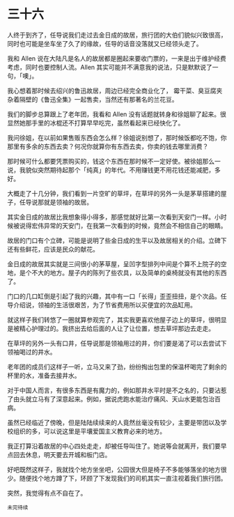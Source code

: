 # 三十六

人终于到齐了，任导说我们走过去金日成的故居，旅行团的大伯们貌似兴致很高，同时也可能是坐车坐了久了的缘故，任导的话音没落就又已经领头走了。

我和 Allen 说在大陆凡是名人的故居都是圈起来要收门票的，一来是出于维护经费考虑，同时也要控制人流。Allen 其实可能并不满意我的说法，只是默默说了一句，「噢」。

我心想着那时候去绍兴的鲁迅故居，周边已经完全商业化了， 霉干菜、臭豆腐夹杂着隔壁的《鲁迅全集》一起售卖，当然还有那著名的兰花豆。

我们的脚步总算跟上了老年团，我看和 Allen 没有话题就转身和徐姐聊了起来。很显然她那手里的冰棍还不打算早早吃完，虽然看起来已经快化了。

我问徐姐，在以前如果售贩东西会怎么样？徐姐说别想了，那时候饭都吃不饱，你那里有多余的东西去卖？何况你就算你有东西去卖，你卖的钱去哪里消费？

那时候可什么都要凭票购买的，钱这个东西在那时候不一定好使。被徐姐那么一说，我貌似突然期待起那个「纯真」的年代。不用赚钱更不用花钱还能减肥，多好。

大概走了十几分钟，我们看到一片空旷的草坪，在草坪的另外一头是茅草搭建的屋子，任导说那就是领袖的故居。

其实金日成的故居比我想象得小得多，那感觉就好比第一次看到天安门一样。小时候被说得宏伟异常的天安门，在我第一次看到的时候，竟然会不相信自己的眼睛。

故居的门口有个立碑，可能是说明了些金日成的生平以及故居相关的介绍。立碑下还有些鲜花，应该是民众的献花。

金日成的故居其实就是三间很小的茅草屋，呈凹字型排列中间是个算不上院子的空地，是个不大的地方。屋子内的陈列了些农具，以及简单的桌椅就没有其他的东西了。

门口的几口缸倒是引起了我的兴趣，其中有一口「长得」歪歪扭扭，是个次品。任导介绍说，领袖的生活很艰苦，为了节省费用所以买便宜的次品缸用。

就这样子我们转悠了一圈就算参观完了，其实我更喜欢他屋子边上的草坪，很明显是被精心护理过的。我挤出去给后面的人让了让位置，想去草坪那边去走走。

在草坪的另外一头有口井，任导说那是领袖用过的井，你们要是渴了可以去尝试下领袖喝过的井水。

老年团的成员们这样子一听，立马又来了劲，纷纷掏出包里的保温杯喝完了剩余的杯里的水，准备去接井水。

对于中国人而言，有很多东西是有魔力的，例如那井水平时是不之名的，只要沾惹了由头就立马有了深意起来。例如，据说虎跑水能治疗痛风、天山水更能包治百病。

虽然已经临近了傍晚，但是陆陆续续来的人竟然丝毫没有较少，主要是带团以及学校组织的多，可以说这里是平壤爱国主义教育必来的地方。

我正打算沿着故居的中心四处走走，却被任导叫住了。她说等会就离开，我们要早点回去休息，明天要去开城和板门店。

好吧既然这样子，我就找个地方坐坐吧，公园很大但是椅子不多能够落坐的地方很少。随便找个地方蹲了下，环顾了下发现我们的司机其实一直注视着我们旅行团。

突然，我觉得有点不自在了。

`未完待续`
